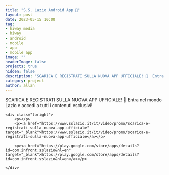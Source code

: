 ```yaml
---
title: "S.S. Lazio Android App 📱"
layout: post
date: 2023-05-15 10:00
tag: 
- hiway media
- hiway
- android
- mobile
- app
- mobile app
image: ""
headerImage: false
projects: true
hidden: false 
description: "SCARICA E REGISTRATI SULLA NUOVA APP UFFICIALE! 📱  Entra nel mondo Lazio e accedi a tutti i contenuti esclusivi!"
category: project
author: allan
---
```



<div class="side-by-side">
    <div class="toleft">
        <figcaption class="caption">SCARICA E REGISTRATI SULLA NUOVA APP UFFICIALE! 📱
        Entra nel mondo Lazio e accedi a tutti i contenuti esclusivi!</figcaption>
    </div>

    <div class="toright">
        <p></p>
        <p><a href="https://www.sslazio.it/it/video/promo/scarica-e-registrati-sulla-nuova-app-ufficiale" target="_blank">https://www.sslazio.it/it/video/promo/scarica-e-registrati-sulla-nuova-app-ufficiale</a></p>

        <p><a href="https://play.google.com/store/apps/details?id=com.infront.sslazio&hl=en" target="_blank">https://play.google.com/store/apps/details?id=com.infront.sslazio&hl=en</a></p>

    </div>
</div>

